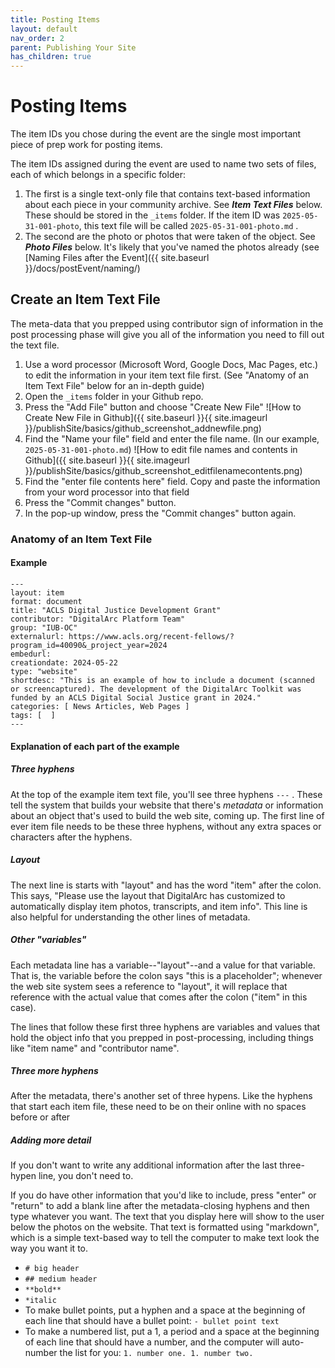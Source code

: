 ```yaml
---
title: Posting Items 
layout: default
nav_order: 2
parent: Publishing Your Site
has_children: true
---
```


# Posting Items

The item IDs you chose during the event are the single most important piece of prep work for posting items.

The item IDs assigned during the event are used to name two sets of files, each of which belongs in a specific folder:
1. The first is a single text-only file that contains text-based information about each piece in your community archive. See ***Item Text Files*** below. These should be stored in the `_items` folder. If the item ID was `2025-05-31-001-photo`, this text file will be called `2025-05-31-001-photo.md` .
1. The second are the photo or photos that were taken of the object. See ***Photo Files*** below. It's likely that you've named the photos already (see [Naming Files after the Event]({{ site.baseurl }}/docs/postEvent/naming/)

## Create an Item Text File

The meta-data that you prepped using contributor sign of information in the post processing phase will give you all of the information you need to fill out the text file.

1. Use a word processor (Microsoft Word, Google Docs, Mac Pages, etc.) to edit the information in your item text file first. (See "Anatomy of an Item Text File" below for an in-depth guide)
1. Open the `_items` folder in your Github repo.
1. Press the "Add File" button and choose "Create New File"
![How to Create New File in Github]({{ site.baseurl }}{{ site.imageurl }}/publishSite/basics/github_screenshot_addnewfile.png)
1. Find the "Name your file" field and enter the file name. (In our example, `2025-05-31-001-photo.md`)
![How to edit file names and contents in Github]({{ site.baseurl }}{{ site.imageurl }}/publishSite/basics/github_screenshot_editfilenamecontents.png)
1. Find the "enter file contents here" field. Copy and paste the information from your word processor into that field 
1. Press the "Commit changes" button.
1. In the pop-up window, press the "Commit changes" button again.

### Anatomy of an Item Text File

#### Example

```
---
layout: item
format: document
title: "ACLS Digital Justice Development Grant"
contributor: "DigitalArc Platform Team"
group: "IUB-OC"
externalurl: https://www.acls.org/recent-fellows/?program_id=40090&_project_year=2024
embedurl: 
creationdate: 2024-05-22
type: "website"
shortdesc: "This is an example of how to include a document (scanned or screencaptured). The development of the DigitalArc Toolkit was funded by an ACLS Digital Social Justice grant in 2024."
categories: [ News Articles, Web Pages ]
tags: [  ]
---
```

#### Explanation of each part of the example

##### Three hyphens

At the top of the example item text file, you'll see three hyphens `---` .  These tell the system that builds your website that there's *metadata* or information about an object that's used to build the web site, coming up. The first line of ever item file needs to be these three hyphens, without any extra spaces or characters after the hyphens.

##### Layout

The next line is starts with "layout" and has the word "item" after the colon. This says, "Please use the layout that DigitalArc has customized to automatically display item photos, transcripts, and item info". This line is also helpful for understanding the other lines of metadata.

##### Other "variables"

Each metadata line has a variable--"layout"--and a value for that variable. That is, the variable before the colon says "this is a placeholder"; whenever the web site system sees a reference to "layout", it will replace that reference with the actual value that comes after the colon ("item" in this case).

The lines that follow these first three hyphens are variables and values that hold the object info that you prepped in post-processing, including things like "item name" and "contributor name".

##### Three more hyphens

After the metadata, there's another set of three hypens. Like the hyphens that start each item file, these need to be on their online with no spaces before or after

##### Adding more detail

If you don't want to write any additional information after the last three-hypen line, you don't need to.

If you do have other information that you'd like to include, press "enter" or "return" to add a blank line after the metadata-closing hyphens and then type whatever you want. The text that you display here will show to the user below the photos on the website. That text is formatted using "markdown", which is a simple text-based way to tell the computer to make text look the way you want it to.
- `# big header`
- `## medium header`
- `**bold**`
- `*italic`
- To make bullet points, put a hyphen and a space at the beginning of each line that should have a bullet point: `- bullet point text`
- To make a numbered list, put a 1, a period and a space at the beginning of each line that should have a number, and the computer will auto-number the list for you: `1. number one. 1. number two.`